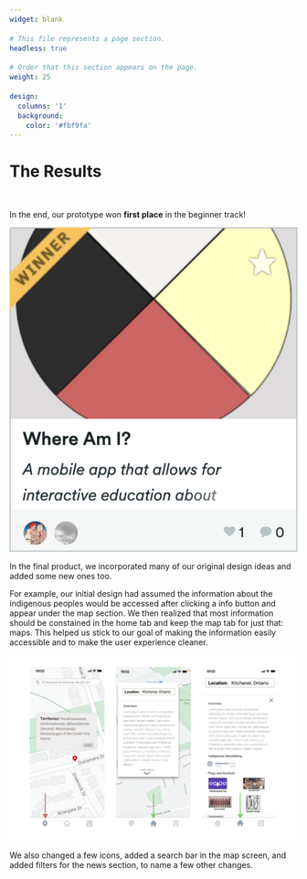 ```yaml
---
widget: blank

# This file represents a page section.
headless: true

# Order that this section appears on the page.
weight: 25

design:
  columns: '1'
  background:
    color: '#fbf9fa' 
---
```


<div class="spacetop">

<h1>The Results</h1>
<br/>

In the end, our prototype won <b>first place</b> in the beginner track! 

<img src="winner.png" alt="Devpost thumbnail for the Where Am I showing that the project is a winner" class="portfolio-img-alt">

In the final product, we incorporated many of our original design ideas and added some new ones too.

For example, our initial design had assumed the information about the indigenous peoples would be accessed after clicking a info button and appear under the map section. We then realized that most information should be constained in the home tab and keep the map tab for just that: maps. This helped us stick to our goal of making the information easily accessible and to make the user experience cleaner.

<img src="homeChange.png" alt="Changed the indigenous info to be under the home tab rather than the map tab" class="portfolio-figma-img">

We also changed a few icons, added a search bar in the map screen, and added filters for the news section, to name a few other changes.

<br/>